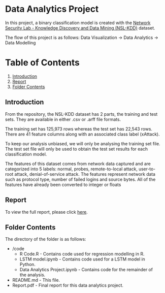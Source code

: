 # Data Analytics Project 

In this project, a binary classification model is created with the [Network Security Lab - Knowledge Discovery and Data Mining (NSL-KDD)](https://github.com/InitRoot/NSLKDD-Dataset) dataset.

The flow of this project is as follows: 
Data Visualization -> Data Analytics -> Data Modelling 

# Table of Contents
1. [Introduction](#Introduction)
2. [Report](#Report)
3. [Folder Contents](#folder)

## Introduction <a name="Introduction"></a>

From the repository, the NSL-KDD dataset has 2 parts, the training and test sets. They are
available in either .csv or .arff file formats.

The training set has 125,973 rows whereas the test set has 22,543 rows. There are 41 feature
columns along with an associated class label (xAttack).

To keep our analysis unbiased, we will only be analysing the training set file. The test set file will only be used to obtain the test set results for each classification model.

The features of this dataset comes from network data captured and are categorized into 5 labels:
normal, probes, remote-to-local attack, user-to-root attack, denial-of-service attack. The features represent network data such as protocol type, number of failed logins and source bytes.
All of the features have already been converted to integer or floats


## Report <a name="Report"></a>
To view the full report, please click [here](https://github.com/AhmadHatziq/cyber-security-modular-master-projects/blob/main/Data%20Analytics%20Project/Report.pdf). 

## Folder Contents <a name="folder"></a>
The directory of the folder is as follows:
* /code
    * R Code.R - Contains code used for regression modelling in R. 
    * LSTM model.ipynb - Contains code used for a LSTM model in Python. 
	* Data Analytics Project.ipynb - Contains code for the remainder of the analysis. 
* README.md - This file.
* Report.pdf - Final report for this data analytics project. 



